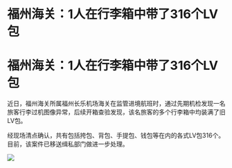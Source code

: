# 福州海关：1人在行李箱中带了316个LV包

# 福州海关：1人在行李箱中带了316个LV包

近日，福州海关所属福州长乐机场海关在监管进境航班时，通过先期机检发现一名旅客行李过机图像异常，后续开箱查验发现，该名旅客的多个行李箱中均装满了旧LV包。

经现场清点确认，共有包括挎包、背包、手提包、钱包等在内的各式LV包316个。目前，该案件已移送缉私部门做进一步处理。

![](https://inews.gtimg.com/om_bt/O4X05yjb6QhrF4ISAmw0mY1d-XxI3cG7zAOXC1A_ZsNwAAA/1000)

